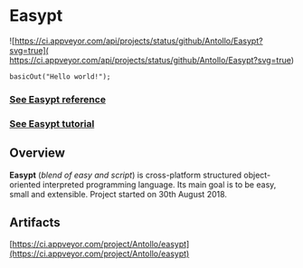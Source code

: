 # Easypt

![https://ci.appveyor.com/api/projects/status/github/Antollo/Easypt?svg=true]( https://ci.appveyor.com/api/projects/status/github/Antollo/Easypt?svg=true)

    basicOut("Hello world!");

### [See Easypt reference](https://antollo.github.io/Easypt)

### [See Easypt tutorial](https://antollo.github.io/Easypt/tutorial)

## Overview

__Easypt__ (_blend of easy and script_) is cross-platform structured object-oriented interpreted programming language. Its main goal is to be easy, small and extensible. Project started on 30th August 2018.
 
## Artifacts

[https://ci.appveyor.com/project/Antollo/easypt](https://ci.appveyor.com/project/Antollo/easypt)